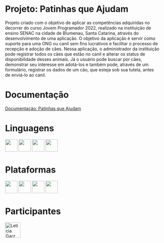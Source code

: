 # Projeto: Patinhas que Ajudam
Projeto criado com o objetivo de aplicar as competências adquiridas no decorrer do curso Jovem Programador 2022, realizado na instituição de ensino SENAC na cidade de Blumenau, Santa Catarina, através do desenvolvimento de uma aplicação. O objetivo da aplicação é servir como suporte para uma ONG ou canil sem fins lucrativos e facilitar o processo de recepção e adoção de cães. Nessa aplicação, o administrador da instituição pode registrar todos os cães que estão no canil e alterar os status de disponibilidade desses animais. Já o usuário pode buscar por cães, demonstrar seu interesse em adotá-los e também pode, através de um formulário, registrar os dados de um cão, que esteja sob sua tutela, antes de enviá-lo ao canil.

# Documentação
[Documentação: Patinhas que Ajudam](https://docs.google.com/document/d/12QnDUXtfPdsM_vdcWaQL9uVEcJNm5qngBCyq9g6qsV4/edit)

# Linguagens
<img width=40px height=40px src="https://cdn.jsdelivr.net/gh/devicons/devicon/icons/csharp/csharp-original.svg" /> <img width=40px height=40px src="https://cdn.jsdelivr.net/gh/devicons/devicon/icons/css3/css3-original.svg" /> <img width=40px height=40px src="https://cdn.jsdelivr.net/gh/devicons/devicon/icons/html5/html5-original.svg" /> <img width=40px height=40px src="https://cdn.jsdelivr.net/gh/devicons/devicon/icons/javascript/javascript-original.svg" />

# Plataformas
<img width=40px height=40px src="https://cdn.jsdelivr.net/gh/devicons/devicon/icons/canva/canva-original.svg" /> <img width=40px height=40px src="https://cdn.jsdelivr.net/gh/devicons/devicon/icons/trello/trello-plain.svg" /> <img width=40px height=40px src="https://cdn.jsdelivr.net/gh/devicons/devicon/icons/git/git-original.svg" /> <img width=40px height=40px src="https://cdn.jsdelivr.net/gh/devicons/devicon/icons/github/github-original.svg" />

# Participantes
<img href="https://github.com/leticiagarz" width=50px height=50px src="https://avatars.githubusercontent.com/u/110684443?v=4" alt="Letícia Garz" />


